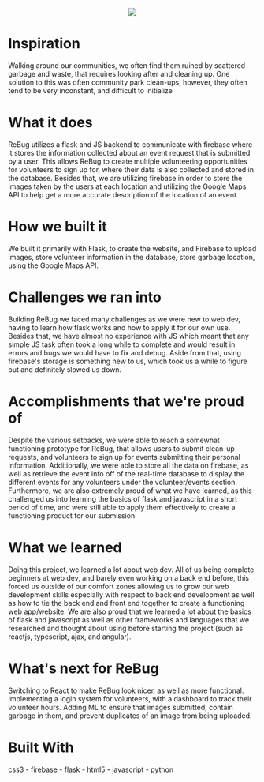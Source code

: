 <p align="center">
  <img src="https://media.discordapp.net/attachments/680909766104449042/889154975710720030/unknown.png?width=721&height=525"/>
  <br />
</p>

# Inspiration
Walking around our communities, we often find them ruined by scattered garbage and waste, that requires looking after and cleaning up. One solution to this was often community park clean-ups, however, they often tend to be very inconstant, and difficult to initialize

# What it does
ReBug utilizes a flask and JS backend to communicate with firebase where it stores the information collected about an event request that is submitted by a user. This allows ReBug to create multiple volunteering opportunities for volunteers to sign up for, where their data is also collected and stored in the database. Besides that, we are utilizing firebase in order to store the images taken by the users at each location and utilizing the Google Maps API to help get a more accurate description of the location of an event.

# How we built it
We built it primarily with Flask, to create the website, and Firebase to upload images, store volunteer information in the database, store garbage location, using the Google Maps API.

# Challenges we ran into
Building ReBug we faced many challenges as we were new to web dev, having to learn how flask works and how to apply it for our own use. Besides that, we have almost no experience with JS which meant that any simple JS task often took a long while to complete and would result in errors and bugs we would have to fix and debug. Aside from that, using firebase's storage is something new to us, which took us a while to figure out and definitely slowed us down.

# Accomplishments that we're proud of
Despite the various setbacks, we were able to reach a somewhat functioning prototype for ReBug, that allows users to submit clean-up requests, and volunteers to sign up for events submitting their personal information. Additionally, we were able to store all the data on firebase, as well as retrieve the event info off of the real-time database to display the different events for any volunteers under the volunteer/events section. Furthermore, we are also extremely proud of what we have learned, as this challenged us into learning the basics of flask and javascript in a short period of time, and were still able to apply them effectively to create a functioning product for our submission.

# What we learned
Doing this project, we learned a lot about web dev. All of us being complete beginners at web dev, and barely even working on a back end before, this forced us outside of our comfort zones allowing us to grow our web development skills especially with respect to back end development as well as how to tie the back end and front end together to create a functioning web app/website. We are also proud that we learned a lot about the basics of flask and javascript as well as other frameworks and languages that we researched and thought about using before starting the project (such as reactjs, typescript, ajax, and angular).

# What's next for ReBug
Switching to React to make ReBug look nicer, as well as more functional. Implementing a login system for volunteers, with a dashboard to track their volunteer hours. Adding ML to ensure that images submitted, contain garbage in them, and prevent duplicates of an image from being uploaded.

# Built With
css3 - firebase - flask - html5 - javascript - python

